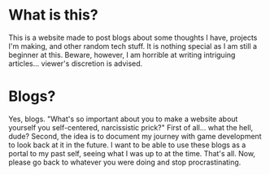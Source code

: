 # What is this?

This is a website made to post blogs about some thoughts I have, projects I'm making, and other random tech stuff.
It is nothing special as I am still a beginner at this. Beware, however, I am horrible at writing intriguing articles...
viewer's discretion is advised. 

# Blogs?

Yes, blogs. "What's so important about you to make a website about yourself you self-centered, narcissistic prick?" First of all...
what the hell, dude? Second, the idea is to document my journey with game development to look back at it in the future.
I want to be able to use these blogs as a portal to my past self, seeing what I was up to at the time. That's all. Now, please
go back to whatever you were doing and stop procrastinating. 

